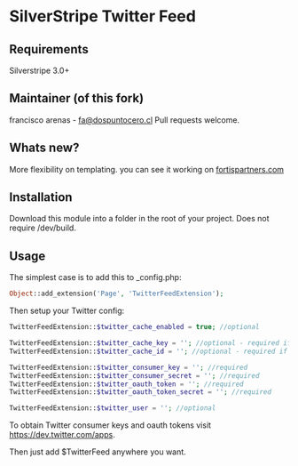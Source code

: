 SilverStripe Twitter Feed
=========================

## Requirements
Silverstripe 3.0+

## Maintainer (of this fork)
francisco arenas - fa@dospuntocero.cl
Pull requests welcome.

## Whats new?
More flexibility on templating. you can see it working on [fortispartners.com](http://fortispartners.com "fortis & partners website")


## Installation
Download this module into a folder in the root of your project. Does not require /dev/build.

## Usage
The simplest case is to add this to _config.php:

```php
Object::add_extension('Page', 'TwitterFeedExtension');
```

Then setup your Twitter config:

```php
TwitterFeedExtension::$twitter_cache_enabled = true; //optional

TwitterFeedExtension::$twitter_cache_key = ''; //optional - required if $twitter_cache_enabled is true
TwitterFeedExtension::$twitter_cache_id = ''; //optional - required if $twitter_cache_enabled is true

TwitterFeedExtension::$twitter_consumer_key = ''; //required
TwitterFeedExtension::$twitter_consumer_secret = ''; //required
TwitterFeedExtension::$twitter_oauth_token = ''; //required
TwitterFeedExtension::$twitter_oauth_token_secret = ''; //required

TwitterFeedExtension::$twitter_user = ''; //optional
```

To obtain Twitter consumer keys and oauth tokens visit <https://dev.twitter.com/apps>.

Then just add $TwitterFeed anywhere you want.
